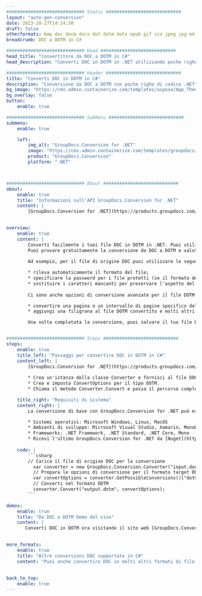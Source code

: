 ```yaml
---
############################# Static ############################
layout: "auto-gen-conversion"
date: 2023-10-27T14:14:50
draft: false
otherformats: bmp doc docm docx dot dotm dotx epub gif ico jpeg jpg md odt ott pdf png psd rtf tex tif tiff txt xps
breadcrumb: DOC a DOTM in C#

############################# Head ############################
head_title: "Convertitore da DOC a DOTM in C#"
head_description: "Converti DOC in DOTM in .NET utilizzando poche righe di codice. Utilizza l'API di conversione dei documenti di GroupDocs per convertire oltre 160 formati di file."

############################# Header ############################
title: "Converti DOC in DOTM in C#"
description: "Conversione da DOC a DOTM con poche righe di codice .NET"
bg_image: "https://cms.admin.containerize.com/templates/aspose/App_Themes/V3/images/bg/header1.png"
bg_overlay: false
button:
    enable: true

############################# SubMenu ############################
submenu:
    enable: true

    left:
        img_alt: "GroupDocs.Conversion for .NET"
        image: "https://cms.admin.containerize.com/templates/groupdocs/images/product-logos/90x90-noborder/groupdocs-conversion-net.png"
        product: "GroupDocs.Conversion"
        platform: ".NET"



############################# About ############################
about:
    enable: true
    title: "Informazioni sull'API GroupDocs.Conversion for .NET"
    content: |
        [GroupDocs.Conversion for .NET](https://products.groupdocs.com/conversion/net/) può essere utilizzato per convertire Microsoft Word, Excel, PowerPoint, PDF, Visio e altri formati. GroupDocs.Conversion è un'API standalone adatta per sistemi interni e back-end in cui sono richieste prestazioni elevate. Non dipende da alcun software come Microsoft o Open Office.
    

overview:
    enable: true
    content: |
        Converti facilmente i tuoi file DOC in DOTM in .NET. Puoi utilizzare solo un paio di righe di codice C# in qualsiasi piattaforma a tua scelta come: Windows, Linux, macOS.
        Puoi provare gratuitamente la conversione da DOC a DOTM e valutare la qualità dei risultati della conversione. Insieme a semplici scenari di conversione di file, puoi provare opzioni più avanzate per caricare il file di origine DOC e per salvare il risultato di output DOTM. 
        
        Ad esempio, per il file di origine DOC puoi utilizzare le seguenti opzioni di caricamento:

        * rileva automaticamente il formato del file;
        * specificare la password per i file protetti (se il formato del file lo supporta);
        * sostituire i caratteri mancanti per preservare l'aspetto del documento.
        
        Ci sono anche opzioni di conversione avanzate per il file DOTM:

        * convertire una pagina o un intervallo di pagine specifico del documento;
        * aggiungi una filigrana al file DOTM convertito e molti altri.

        Una volta completata la conversione, puoi salvare il tuo file DOTM nel percorso del file locale o in qualsiasi archivio di terze parti come FTP, Amazon S3, Google Drive, Dropbox ecc. Nota: per convertire DOC in {{ TO}} non è necessario alcun software aggiuntivo installato, come MS Office, Open Office, Adobe Acrobat Reader ecc.


############################# Steps ############################
steps:
    enable: true
    title_left: "Passaggi per convertire DOC in DOTM in C#"
    content_left: |
        [GroupDocs.Conversion for .NET](https://products.groupdocs.com/conversion/net/) consente agli sviluppatori di convertire facilmente un file DOC in DOTM con poche righe di codice.
        
        * Crea un'istanza della classe Converter e fornisci al file DOC il percorso completo
        * Crea e imposta ConvertOptions per il tipo DOTM.
        * Chiama il metodo Converter.Convert e passa il percorso completo e il formato (DOTM) come parametro

    title_right: "Requisiti di sistema"
    content_right: |
        La conversione di base con GroupDocs.Conversion for .NET può essere eseguita in pochi semplici passaggi. Le nostre API sono supportate su tutte le principali piattaforme e sistemi operativi. Prima di eseguire il codice seguente, assicurati di avere i seguenti prerequisiti installati sul tuo sistema.

        * Sistemi operativi: Microsoft Windows, Linux, MacOS
        * Ambienti di sviluppo: Microsoft Visual Studio, Xamarin, MonoDevelop
        * Frameworks: .NET Framework, .NET Standard, .NET Core, Mono
        * Ricevi l'ultimo GroupDocs.Conversion for .NET da [Nuget](https://www.nuget.org/packages/groupdocs.conversion)
         
    code: |
        ```csharp    
        // Carica il file di origine DOC per la conversione
          var converter = new GroupDocs.Conversion.Converter("input.doc");
          // Prepara le opzioni di conversione per il formato target DOTM
          var convertOptions = converter.GetPossibleConversions()["dotm"].ConvertOptions;
          // Converti nel formato DOTM
          converter.Convert("output.dotm", convertOptions);
        ```

demos:
    enable: true
    title: "Da DOC a DOTM Demo dal vivo"
    content: |
       Converti DOC in DOTM ora visitando il sito web [GroupDocs.Conversion App](https://products.groupdocs.app/conversion/family). La demo online presenta i seguenti vantaggi
          

more_formats:
    enable: true
    title: "Altre conversioni DOC supportate in C#"
    content: "Puoi anche convertire DOC in molti altri formati di file. Si prega di consultare l'elenco di seguito."
       
       
back_to_top:
    enable: true
---
```

